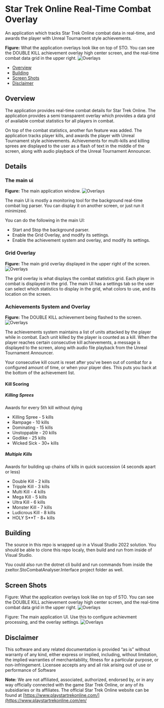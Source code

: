 # Star Trek Online Real-Time Combat Overlay

An application which tracks Star Trek Online combat data in real-time, and awards the player with Unreal Tournament style achievements.

**Figure:** What the application overlays look like on top of STO. You can see the DOUBLE KILL achievement overlay high center screen, and the real-time combat data grid in the upper right.
![Overlays](https://github.com/zxeltor/zxeltor.StoCombat.Realtime/blob/master/ScreenShots/overlays_scaled.jpg)

* [Overview](#overview)
* [Building](#building)
* [Screen Shots](#screen-shots)
* [Disclaimer](#disclaimer)

## Overview
The application provides real-time combat details for Star Trek Online.  The application provides a semi transparent overlay which provides a data grid of available combat statistics for all players in combat.

On top of the combat statistics, another fun feature was added. The application tracks player kills, and awards the player with Unreal Tournament style achievements. Achievements for multi-kills and killing sprees are displayed to the user as a flash of text in the middle of the screen, along with audio playback of the Unreal Tournament Announcer.

## Details 

### The main ui
**Figure:** The main application window.
![Overlays](https://github.com/zxeltor/zxeltor.StoCombat.Realtime/blob/master/ScreenShots/ui_top.png)

The main UI is mostly a monitoring tool for the background real-time combat log parser. You can display it on another screen, or just run it minimized.

You can do the following in the main UI:
* Start and Stop the background parser.
* Enable the Grid Overlay, and modify its settings.
* Enable the achievement system and overlay, and modify its settings.

### Grid Overlay
**Figure:** The main grid overlay displayed in the upper right of the screen.
![Overlays](https://github.com/zxeltor/zxeltor.StoCombat.Realtime/blob/master/ScreenShots/grid_overlay.png)

The grid overlay is what displays the combat statistics grid. Each player in combat is displayed in the grid. 
The main UI has a settings tab so the user can select which statistics to display in the grid, what colors to use, and its location on the screen.

### Achievements System and Overlay
**Figure:** The DOUBLE KILL achievement being flashed to the screen.
![Overlays](https://github.com/zxeltor/zxeltor.StoCombat.Realtime/blob/master/ScreenShots/doublekill_overlay.png)

The achievements system maintains a list of units attacked by the player while in combat. Each unit killed by the player is counted as a kill. When the player reaches certain consecutive kill achievements, a message is displayed to the screen, along with audio file playback from the Unreal Tournament Announcer.

Your consecutive kill count is reset after you've been out of combat for a configured amount of time, or when your player dies. This puts you back at the bottom of the achievement list.

#### Kill Scoring 

##### Killing Sprees
Awards for every 5th kill without dying

* Killing Spree - 5 kills
* Rampage - 10 kills
* Dominating - 15 kills
* Unstoppable - 20 kills
* Godlike - 25 kills
* Wicked Sick - 30+ kills

##### Multiple Kills
Awards for building up chains of kills in quick succession (4 seconds apart or less)

* Double Kill - 2 kills
* Tripple Kill - 3 kills
* Multi Kill - 4 kills
* Mega Kill - 5 kills
* Ultra Kill - 6 kills
* Monster Kill - 7 kills
* Ludicrous Kill - 8 kills
* HOLY S**T - 8+ kills

## Building
The source in this repo is wrapped up in a Visual Studio 2022 solution. You should be able to clone this repo localy, then build and run from inside of Visual Studio.

You could also run the dotnet cli build and run commands from inside the zxeltor.StoCombatAnalyser.Interface project folder as well.

## Screen Shots
Figure: What the application overlays look like on top of STO. You can see the DOUBLE KILL achievement overlay high center screen, and the real-time combat data grid in the upper right.
![Overlays](https://github.com/zxeltor/zxeltor.StoCombat.Realtime/blob/master/ScreenShots/overlays_scaled.jpg)

Figure: The main application UI. Use this to configure achievment processing, and the overlay settings.
![Overlays](https://github.com/zxeltor/zxeltor.StoCombat.Realtime/blob/master/ScreenShots/ui.png)

## Disclaimer
This software and any related documentation is provided “as is” without warranty of any kind, either express or implied, including, without limitation, the implied warranties of merchantability, fitness for a particular purpose, or non-infringement. Licensee accepts any and all risk arising out of use or performance of Software

**Note:** We are not affiliated, associated, authorized, endorsed by, or in any way officially connected with the game Star Trek Online, or any of its subsidiaries or its affiliates. The official Star Trek Online website can be found at [https://www.playstartrekonline.com/](https://www.playstartrekonline.com/en/
